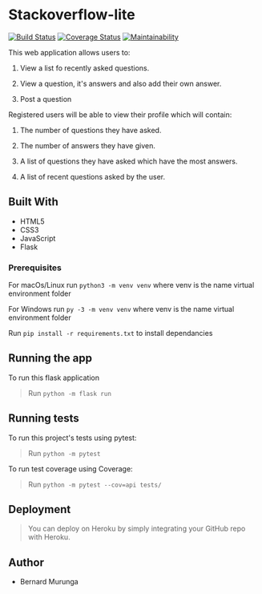# Stackoverflow-lite
[![Build Status](https://travis-ci.com/bernard-murunga/stackoverflow-lite.svg?branch=feature)](https://travis-ci.com/bernard-murunga/stackoverflow-lite)
[![Coverage Status](https://coveralls.io/repos/github/bernard-murunga/stackoverflow-lite/badge.svg?branch=feature)](https://coveralls.io/github/bernard-murunga/stackoverflow-lite?branch=feature)
[![Maintainability](https://api.codeclimate.com/v1/badges/661ddfa49e279ba9dba5/maintainability)](https://codeclimate.com/github/bernard-murunga/stackoverflow-lite/maintainability)

This web application allows users to:

1. View a list fo recently asked questions.

2. View a question, it's answers and also add their own answer.

3. Post a question

Registered users will be able to view their profile which will contain:

1. The number of questions they have asked.

2. The number of answers they have given.

3. A list of questions they have asked which have the most answers.

4. A list of recent questions asked by the user.

## Built With
- HTML5
- CSS3
- JavaScript
- Flask

### Prerequisites
For macOs/Linux run `python3 -m venv venv` where venv is the name virtual environment folder

For Windows run `py -3 -m venv venv` where venv is the name virtual environment folder

Run `pip install -r requirements.txt` to install dependancies

## Running the app
To run this flask application

>Run `python -m flask run`

## Running tests
To run this project's tests using pytest:

> Run `python -m pytest`

To run test coverage using Coverage:

> Run `python -m pytest --cov=api tests/`

## Deployment

> You can deploy on Heroku by simply integrating your GitHub repo with Heroku.

## Author
- Bernard Murunga